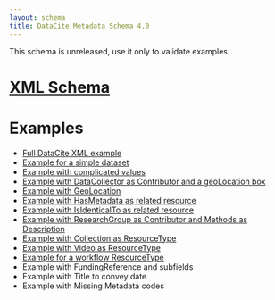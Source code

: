 ```yaml
---
layout: schema
title: DataCite Metadata Schema 4.0
---
```


This schema is unreleased, use it only to validate examples.

# [XML Schema](metadata.xsd)

# Examples

* [Full DataCite XML example](example/datacite-example-full-v4.0.xml)
* [Example for a simple dataset](example/datacite-example-dataset-v4.0.xml)
* [Example with complicated values](example/datacite-example-complicated-v4.0.xml)
* [Example with DataCollector as Contributor and a geoLocation box](example/datacite-example-Box_dateCollected_DataCollector-v4.0.xml)
* [Example with GeoLocation](example/datacite-example-GeoLocation-v4.0.xml)
* [Example with HasMetadata as related resource](example/datacite-example-HasMetadata-v4.0.xml)
* [Example with IsIdenticalTo as related resource](example/datacite-example-relationTypeIsIdenticalTo-v4.0.xml)
* [Example with ResearchGroup as Contributor and Methods as Description](example/datacite-example-ResearchGroup_Methods-v4.0.xml)
* [Example with Collection as ResourceType](example/datacite-example-ResourceTypeGeneral_Collection-v4.0.xml)
* [Example with Video as ResourceType](example/datacite-example-video-v4.0.xml)
* [Example for a workflow ResourceType](example/datacite-example-workflow-v4.0.xml)
* Example with FundingReference and subfields
* Example with Title to convey date
* Example with Missing Metadata codes
